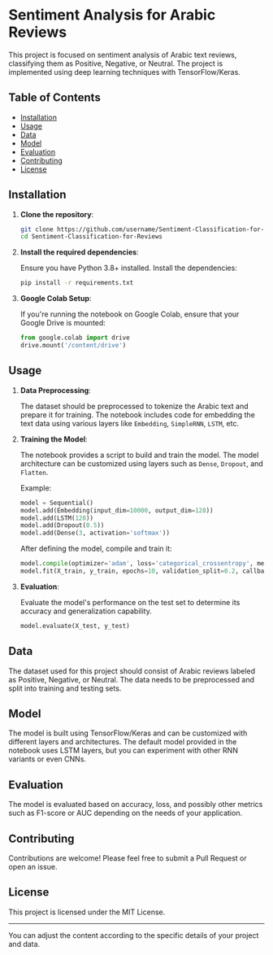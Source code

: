 # Sentiment Analysis for Arabic Reviews

This project is focused on sentiment analysis of Arabic text reviews, classifying them as Positive, Negative, or Neutral. The project is implemented using deep learning techniques with TensorFlow/Keras.

## Table of Contents

- [Installation](#installation)
- [Usage](#usage)
- [Data](#data)
- [Model](#model)
- [Evaluation](#evaluation)
- [Contributing](#contributing)
- [License](#license)

## Installation

1. **Clone the repository**:

   ```bash
   git clone https://github.com/username/Sentiment-Classification-for-Reviews.git
   cd Sentiment-Classification-for-Reviews
   ```

2. **Install the required dependencies**:

   Ensure you have Python 3.8+ installed. Install the dependencies:

   ```bash
   pip install -r requirements.txt
   ```

3. **Google Colab Setup**:

   If you're running the notebook on Google Colab, ensure that your Google Drive is mounted:

   ```python
   from google.colab import drive
   drive.mount('/content/drive')
   ```

## Usage

1. **Data Preprocessing**:

   The dataset should be preprocessed to tokenize the Arabic text and prepare it for training. The notebook includes code for embedding the text data using various layers like `Embedding`, `SimpleRNN`, `LSTM`, etc.

2. **Training the Model**:

   The notebook provides a script to build and train the model. The model architecture can be customized using layers such as `Dense`, `Dropout`, and `Flatten`.

   Example:

   ```python
   model = Sequential()
   model.add(Embedding(input_dim=10000, output_dim=128))
   model.add(LSTM(128))
   model.add(Dropout(0.5))
   model.add(Dense(3, activation='softmax'))
   ```

   After defining the model, compile and train it:

   ```python
   model.compile(optimizer='adam', loss='categorical_crossentropy', metrics=['accuracy'])
   model.fit(X_train, y_train, epochs=10, validation_split=0.2, callbacks=[EarlyStopping(monitor='val_loss', patience=2)])
   ```

3. **Evaluation**:

   Evaluate the model's performance on the test set to determine its accuracy and generalization capability.

   ```python
   model.evaluate(X_test, y_test)
   ```

## Data

The dataset used for this project should consist of Arabic reviews labeled as Positive, Negative, or Neutral. The data needs to be preprocessed and split into training and testing sets.

## Model

The model is built using TensorFlow/Keras and can be customized with different layers and architectures. The default model provided in the notebook uses LSTM layers, but you can experiment with other RNN variants or even CNNs.

## Evaluation

The model is evaluated based on accuracy, loss, and possibly other metrics such as F1-score or AUC depending on the needs of your application.

## Contributing

Contributions are welcome! Please feel free to submit a Pull Request or open an issue.

## License

This project is licensed under the MIT License.

---

You can adjust the content according to the specific details of your project and data.
 
